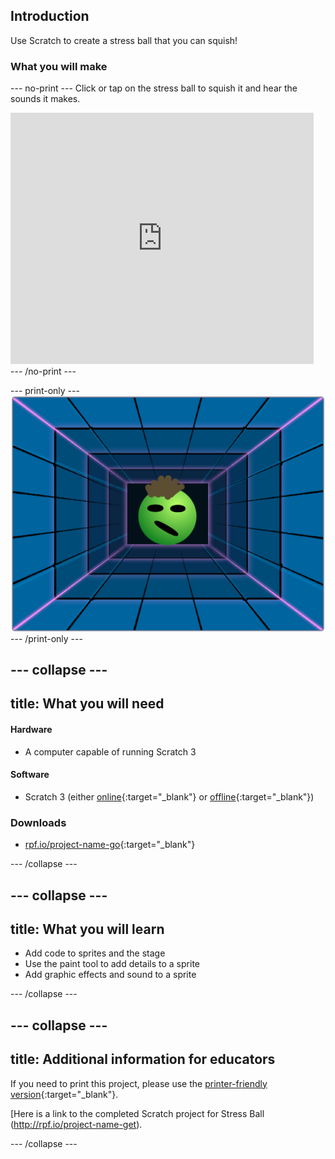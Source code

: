 ## Introduction

Use Scratch to create a stress ball that you can squish!

### What you will make

--- no-print ---
Click or tap on the stress ball to squish it and hear the sounds it makes.

<div class="scratch-preview">
  <iframe src="https://scratch.mit.edu/projects/401316899/embed" allowtransparency="true" width="485" height="402" frameborder="0" scrolling="no" allowfullscreen></iframe>
</div>
--- /no-print ---

--- print-only ---
![Complete project](images/balls-showcase-static.png)
--- /print-only ---

--- collapse ---
---
title: What you will need
---
#### Hardware

+ A computer capable of running Scratch 3

#### Software

+ Scratch 3 (either [online](http://rpf.io/scratchon){:target="_blank"} or [offline](http://rpf.io/scratchoff){:target="_blank"})

### Downloads

+ [rpf.io/project-name-go](http://rpf.io/project-name-go){:target="_blank"}

--- /collapse ---

--- collapse ---
---
title: What you will learn
---

+ Add code to sprites and the stage
+ Use the paint tool to add details to a sprite
+ Add graphic effects and sound to a sprite

--- /collapse ---

--- collapse ---
---
title: Additional information for educators
---

If you need to print this project, please use the [printer-friendly version](https://projects.raspberrypi.org/en/projects/project-name/print){:target="_blank"}.

[Here is a link to the completed Scratch project for Stress Ball (http://rpf.io/project-name-get).

--- /collapse ---
